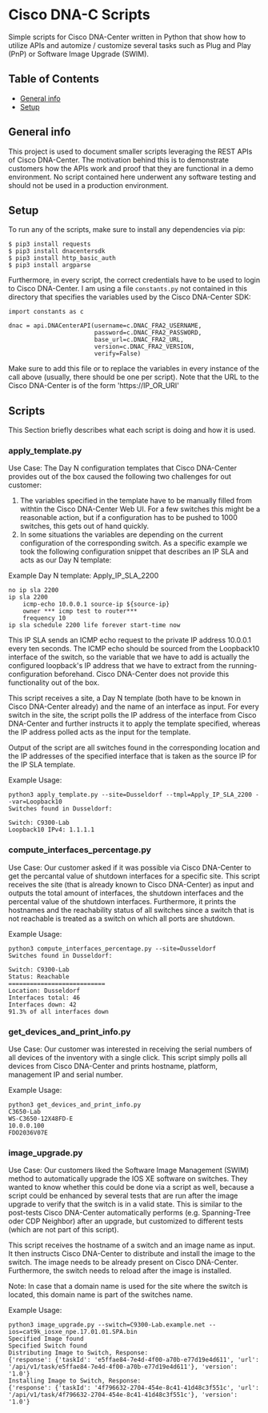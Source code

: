 # Cisco DNA-C Scripts
Simple scripts for Cisco DNA-Center written in Python that show how to utilize APIs and automize / customize several tasks such as Plug and Play (PnP) or Software Image Upgrade (SWIM).

## Table of Contents
* [General info](#general-info)
* [Setup](#setup)

## General info
This project is used to document smaller scripts leveraging the REST APIs of Cisco DNA-Center. The motivation behind this is to demonstrate customers how the APIs work and proof that they are functional in a demo environment. No script contained here underwent any software testing and should not be used in a production environment.
 
## Setup

To run any of the scripts, make sure to install any dependencies via pip:
````
$ pip3 install requests
$ pip3 install dnacentersdk
$ pip3 install http_basic_auth
$ pip3 install argparse
````
Furthermore, in every script, the correct credentials have to be used to login to Cisco DNA-Center. I am using a file ```constants.py``` not contained in this directory that specifies the variables used by the Cisco DNA-Center SDK:

```
import constants as c

dnac = api.DNACenterAPI(username=c.DNAC_FRA2_USERNAME,
                        password=c.DNAC_FRA2_PASSWORD,
                        base_url=c.DNAC_FRA2_URL,
                        version=c.DNAC_FRA2_VERSION,
                        verify=False)
```

Make sure to add this file or to replace the variables in every instance of the call above (usually, there should be one per script). Note that the URL to the Cisco DNA-Center is of the form 'https://IP_OR_URI'

## Scripts

This Section briefly describes what each script is doing and how it is used.

### apply_template.py

Use Case:
The Day N configuration templates that Cisco DNA-Center provides out of the box caused the following two challenges for out customer:
1. The variables specified in the template have to be manually filled from withtin the Cisco DNA-Center Web UI. For a few switches this might be a reasonable action, but if a configuration has to be pushed to 1000 switches, this gets out of hand quickly.
2. In some situations the variables are depending on the current configuration of the corresponding switch. As a specific example we took the following configuration snippet that describes an IP SLA and acts as our Day N template:

Example Day N template: Apply_IP_SLA_2200
```
no ip sla 2200
ip sla 2200
    icmp-echo 10.0.0.1 source-ip ${source-ip}
    owner *** icmp test to router***
    frequency 10
ip sla schedule 2200 life forever start-time now
```

This IP SLA sends an ICMP echo request to the private IP address 10.0.0.1 every ten seconds. The ICMP echo should be sourced from the Loopback10 interface of the switch, so the variable that we have to add is actually the configured loopback's IP address that we have to extract from the running-configuration beforehand. Cisco DNA-Center does not provide this functionality out of the box.

This script receives a site, a Day N template (both have to be known in Cisco DNA-Center already) and the name of an interface as input. For every switch in the site, the script polls the IP address of the interface from Cisco DNA-Center and further instructs it to apply the template specified, whereas the IP address polled acts as the input for the template.

Output of the script are all switches found in the corresponding location and the IP addresses of the specified interface that is taken as the source IP for the IP SLA template.

Example Usage:
```
python3 apply_template.py --site=Dusseldorf --tmpl=Apply_IP_SLA_2200 --var=Loopback10
Switches found in Dusseldorf:

Switch: C9300-Lab
Loopback10 IPv4: 1.1.1.1

```

### compute_interfaces_percentage.py

Use Case:
Our customer asked if it was possible via Cisco DNA-Center to get the percantal value of shutdown interfaces for a specific site. This script receives the site (that is already known to Cisco DNA-Center) as input and outputs the total amount of interfaces, the shutdown interfaces and the percental value of the shutdown interfaces. Furthermore, it prints the hostnames and the reachability status of all switches since a switch that is not reachable is treated as a switch on which all ports are shutdown.

Example Usage:
```
python3 compute_interfaces_percentage.py --site=Dusseldorf
Switches found in Dusseldorf:

Switch: C9300-Lab
Status: Reachable
===========================
Location: Dusseldorf
Interfaces total: 46
Interfaces down: 42
91.3% of all interfaces down
```

### get_devices_and_print_info.py

Use Case: 
Our customer was interested in receiving the serial numbers of all devices of the inventory with a single click. This script simply polls all devices from Cisco DNA-Center and prints hostname, platform, management IP and serial number.

Example Usage: 
```
python3 get_devices_and_print_info.py
C3650-Lab
WS-C3650-12X48FD-E
10.0.0.100
FDO2036V07E
```

### image_upgrade.py

Use Case:
Our customers liked the Software Image Management (SWIM) method to automatically upgrade the IOS XE software on switches. They wanted to know whether this could be done via a script as well, because a script could be enhanced by several tests that are run after the image upgrade to verify that the switch is in a valid state. This is similar to the post-tests Cisco DNA-Center automatically performs (e.g. Spanning-Tree oder CDP Neighbor) after an upgrade, but customized to different tests (which are not part of this script).

This script receives the hostname of a switch and an image name as input. It then instructs Cisco DNA-Center to distribute and install the image to the switch. The image needs to be already present on Cisco DNA-Center. Furthermore, the switch needs to reload after the image is installed.

Note: In case that a domain name is used for the site where the switch is located, this domain name is part of the switches name.

Example Usage:
```
python3 image_upgrade.py --switch=C9300-Lab.example.net --ios=cat9k_iosxe_npe.17.01.01.SPA.bin
Specified Image found
Specified Switch found
Distributing Image to Switch, Response:
{'response': {'taskId': 'e5ffae84-7e4d-4f00-a70b-e77d19e4d611', 'url': '/api/v1/task/e5ffae84-7e4d-4f00-a70b-e77d19e4d611'}, 'version': '1.0'}
Installing Image to Switch, Response:
{'response': {'taskId': '4f796632-2704-454e-8c41-41d48c3f551c', 'url': '/api/v1/task/4f796632-2704-454e-8c41-41d48c3f551c'}, 'version': '1.0'}
```

